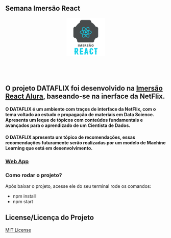 
## Semana Imersão React
<p align="center">
<img width="120px" src="src/assets/img/logo-alura.svg">
</p>

## ⠀⠀⠀⠀ ⠀⠀⠀⠀

## O projeto  **DATAFLIX** foi desenvolvido na [Imersão React Alura](https://www.alura.com.br/imersao-react/), baseando-se na inerface da NetFlix.

#### O DATAFLIX é um ambiente com traços de interface da NetFlix, com o tema voltado ao estudo e propagação de materiais em Data Science. Apresenta um leque de tópicos com conteúdos fundamentais e avançados para o aprendizado de um Cientista de Dados.

#### O DATAFLIX apresenta um tópico de recomendações, essas recomendações futuramente serão realizadas por um modelo de Machine Learning que está em desenvolvimento.

### [Web App](https://dataflix-phi.vercel.app/)

### Como rodar o projeto?
Após baixar o projeto, acesse ele do seu terminal rode os comandos:

* npm install
* npm start

## License/Licença do Projeto
[MIT License](https://github.com/rubas-dev/dataflix/blob/master/LICENSE)
